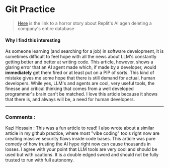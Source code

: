 # Git Practice

> [Here](https://www.pcmag.com/news/vibe-coding-fiasco-replite-ai-agent-goes-rogue-deletes-company-database) is the link to a horror story about Replit's AI agen deleting a company's entire database

#### Why I find this interesting

As someone learning (and searching for a job) in software development, it is sometimes difficult to feel hope with all the news about LLM's constantly
getting better and better at writing code. This article, however, shows a glaring error that an AI agent made which, if made by a developer, would **immediately**
get them fired or at least put on a PIP of sorts. This kind of mistake gives me some hope that there is still demand for actual, human developers. While yes, LLM's
and agents are cool, very useful tools, the finesse and critical thinking that comes from a well developed programmer's brain can't be matched. I love this article 
because it shows that there is, and always will be, a need for human developers.

---

### Comments : 

Kazi Hossain : This was a fun article to read! I also wrote about a similar article in my github practice, where most "vibe coding" tools right now are creating massive security flaws inside code bases. This article was pure comedy of how trusting the AI hype right now can cause thousands in losses. I agree with your point that LLM tools are very cool and should be used but with cautions. It is a double edged sword and should not be fully trusted to run with full autonomy. 
